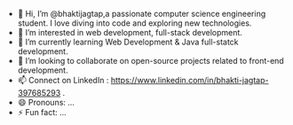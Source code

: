 - 👋 Hi, I’m @bhaktijagtap,a passionate computer science engineering student. I love diving into code and exploring new technologies.
- 👀 I’m interested in web development, full-stack development.
- 🌱 I’m currently learning Web Development & Java full-statck development.
- 💞️ I’m looking to collaborate on open-source projects related to front-end development.
- 📫 Connect on LinkedIn : https://www.linkedin.com/in/bhakti-jagtap-397685293 .
- 😄 Pronouns: ...
- ⚡ Fun fact: ...


